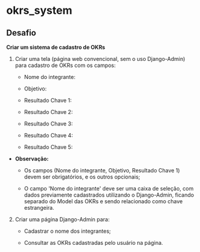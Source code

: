 # okrs_system
## Desafio
**Criar um sistema de cadastro de OKRs**

1. Criar uma tela (página web convencional, sem o uso Django-Admin) para cadastro de OKRs com os campos:

    - Nome do integrante:

    - Objetivo:

    - Resultado Chave 1:

    - Resultado Chave 2:

    - Resultado Chave 3:

    - Resultado Chave 4:

    - Resultado Chave 5:


  - **Observação:**

    - Os campos (Nome do integrante, Objetivo, Resultado Chave 1) devem ser obrigatórios, e os outros opcionais;

    - O campo 'Nome do integrante' deve ser uma caixa de seleção, com dados previamente cadastrados utilizando o Django-Admin, ficando separado do Model das OKRs e sendo relacionado como chave estrangeira.


2. Criar uma página Django-Admin para:

    - Cadastrar o nome dos integrantes; 

    - Consultar as OKRs cadastradas pelo usuário na página.
